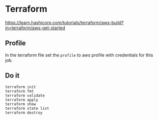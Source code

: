 # Terraform

https://learn.hashicorp.com/tutorials/terraform/aws-build?in=terraform/aws-get-started

## Profile
In the terraform file set the `profile` to aws profile with credentials for this job.

## Do it

```
terraform init
terraform fmt
terraform validate
terraform apply
terraform show
terraform state list
terraform destroy
```